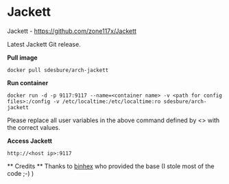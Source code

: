 Jackett
======

Jackett - https://github.com/zone117x/Jackett

Latest Jackett Git release.

**Pull image**

```
docker pull sdesbure/arch-jackett
```

**Run container**

```
docker run -d -p 9117:9117 --name=<container name> -v <path for config files>:/config -v /etc/localtime:/etc/localtime:ro sdesbure/arch-jackett
```

Please replace all user variables in the above command defined by <> with the correct values.

**Access Jackett**

```
http://<host ip>:9117
```

** Credits ** 
Thanks to [binhex](https://github.com/binhex) who provided the base (I stole most of the code ;-) )

